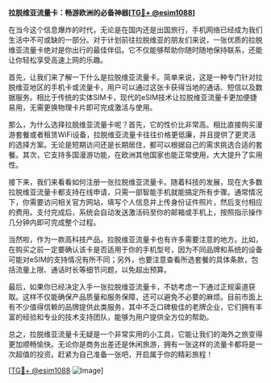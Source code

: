 **拉脱维亚流量卡：畅游欧洲的必备神器[[TG💪+ @esim1088](https://t.me/s/esim1088)]**

在当今这个信息爆炸的时代，无论是在国内还是出国旅行，手机网络已经成为我们生活中不可或缺的一部分。对于计划前往拉脱维亚的朋友们来说，一张优质的拉脱维亚流量卡绝对是你出行的最佳伴侣。它不仅能够帮助你随时随地保持联系，还能让你轻松享受高速上网的乐趣。

首先，让我们来了解一下什么是拉脱维亚流量卡。简单来说，这是一种专门针对拉脱维亚地区的手机卡或流量卡，用户可以通过这张卡获得当地的通话、短信以及数据服务。相比于传统的实体SIM卡，现代的eSIM技术让拉脱维亚流量卡更加便捷易用，无需更换物理卡片即可完成激活与使用。

那么，为什么选择拉脱维亚流量卡呢？首先，它的性价比非常高。相比直接购买漫游套餐或者租赁WiFi设备，拉脱维亚流量卡往往价格更低廉，并且提供了更灵活的选择方案。无论是短期访问还是长期居住，都可以根据自己的需求挑选合适的套餐。其次，它支持多国漫游功能，在欧洲其他国家也能正常使用，大大提升了实用性。

接下来，我们来看看如何注册一张拉脱维亚流量卡。随着科技的发展，现在大多数拉脱维亚流量卡都支持在线申请，只需一部智能手机就能搞定所有步骤。通常情况下，你需要访问相关官方网站，填写个人信息并上传身份证件照片，然后支付相应的费用。支付完成后，系统会自动发送激活码至你的邮箱或手机上，按照指示操作几分钟内即可完成整个过程。

当然啦，作为一款高科技产品，拉脱维亚流量卡也有许多需要注意的地方。比如，在购买之前一定要确认该卡是否适用于你的手机型号，因为不同品牌和系统的设备可能对eSIM的支持情况有所不同；另外，也要注意查看所选套餐的具体条款，包括流量上限、通话时长等细节问题，以免超出预算。

最后，如果你已经决定入手一张拉脱维亚流量卡，不妨考虑一下通过正规渠道获取。这样不仅能确保产品质量和服务保障，还可以避免不必要的麻烦。目前市面上有不少值得信赖的品牌提供此类服务，其中不乏口碑极佳的老牌企业，它们拥有丰富的经验和专业的技术支持团队，能够为用户提供全方位的帮助。

总之，拉脱维亚流量卡无疑是一个非常实用的小工具，它能让我们的海外之旅变得更加顺畅愉快。无论你是商务出差还是休闲旅游，拥有一张这样的流量卡都将是一次超值的投资。赶紧为自己准备一张吧，开启属于你的精彩旅程！

[[TG💪+ @esim1088](https://t.me/s/esim1088) ![Image](https://i.postimg.cc/4NQfJmqS/Snipaste-2025-05-13-00-14-12.png)]